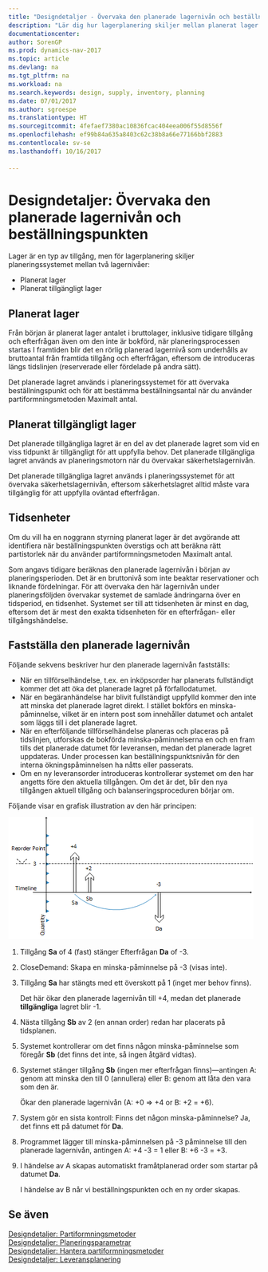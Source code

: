 ```yaml
---
title: "Designdetaljer - Övervaka den planerade lagernivån och beställningspunkten"
description: "Lär dig hur lagerplanering skiljer mellan planerat lager och planerade tillgängliga lagernivåer."
documentationcenter: 
author: SorenGP
ms.prod: dynamics-nav-2017
ms.topic: article
ms.devlang: na
ms.tgt_pltfrm: na
ms.workload: na
ms.search.keywords: design, supply, inventory, planning
ms.date: 07/01/2017
ms.author: sgroespe
ms.translationtype: HT
ms.sourcegitcommit: 4fefaef7380ac10836fcac404eea006f55d8556f
ms.openlocfilehash: ef99b84a635a8403c62c38b8a66e77166bbf2883
ms.contentlocale: sv-se
ms.lasthandoff: 10/16/2017

---
```

# <a name="design-details-monitoring-the-projected-inventory-level-and-the-reorder-point"></a>Designdetaljer: Övervaka den planerade lagernivån och beställningspunkten
Lager är en typ av tillgång, men för lagerplanering skiljer planeringssystemet mellan två lagernivåer:  

* Planerat lager  
* Planerat tillgängligt lager  

## <a name="projected-inventory"></a>Planerat lager  
Från början är planerat lager antalet i bruttolager, inklusive tidigare tillgång och efterfrågan även om den inte är bokförd, när planeringsprocessen startas I framtiden blir det en rörlig planerad lagernivå som underhålls av bruttoantal från framtida tillgång och efterfrågan, eftersom de introduceras längs tidslinjen (reserverade eller fördelade på andra sätt).  

Det planerade lagret används i planeringssystemet för att övervaka beställningspunkt och för att bestämma beställningsantal när du använder partiformningsmetoden Maximalt antal.  

## <a name="projected-available-inventory"></a>Planerat tillgängligt lager  
Det planerade tillgängliga lagret är en del av det planerade lagret som vid en viss tidpunkt är tillgängligt för att uppfylla behov. Det planerade tillgängliga lagret används av planeringsmotorn när du övervakar säkerhetslagernivån.  

Det planerade tillgängliga lagret används i planeringssystemet för att övervaka säkerhetslagernivån, eftersom säkerhetslagret alltid måste vara tillgänglig för att uppfylla oväntad efterfrågan.  

## <a name="time-buckets"></a>Tidsenheter  
Om du vill ha en noggrann styrning planerat lager är det avgörande att identifiera när beställningspunkten överstigs och att beräkna rätt partistorlek när du använder partiformningsmetoden Maximalt antal.  

Som angavs tidigare beräknas den planerade lagernivån i början av planeringsperioden. Det är en bruttonivå som inte beaktar reservationer och liknande fördelningar. För att övervaka den här lagernivån under planeringsföljden övervakar systemet de samlade ändringarna över en tidsperiod, en tidsenhet. Systemet ser till att tidsenheten är minst en dag, eftersom det är mest den exakta tidsenheten för en efterfrågan- eller tillgångshändelse.  

## <a name="determining-the-projected-inventory-level"></a>Fastställa den planerade lagernivån  
Följande sekvens beskriver hur den planerade lagernivån fastställs:  

* När en tillförselhändelse, t.ex. en inköpsorder har planerats fullständigt kommer det att öka det planerade lagret på förfallodatumet.  
* När en begäranhändelse har blivit fullständigt uppfylld kommer den inte att minska det planerade lagret direkt. I stället bokförs en minska-påminnelse, vilket är en intern post som innehåller datumet och antalet som läggs till i det planerade lagret.  
* När en efterföljande tillförselhändelse planeras och placeras på tidslinjen, utforskas de bokförda minska-påminnelserna en och en fram tills det planerade datumet för leveransen, medan det planerade lagret uppdateras. Under processen kan beställningspunktsnivån för den interna ökningspåminnelsen ha nåtts eller passerats.  
* Om en ny leveransorder introduceras kontrollerar systemet om den har angetts före den aktuella tillgången. Om det är det, blir den nya tillgången aktuell tillgång och balanseringsproceduren börjar om.  

Följande visar en grafisk illustration av den här principen:  

![](media/nav_app_supply_planning_2_projected_inventory.png "NAV_APP_supply_planning_2_projected_inventory")  

1. Tillgång **Sa** of 4 (fast) stänger Efterfrågan **Da** of -3.  
2. CloseDemand: Skapa en minska-påminnelse på -3 (visas inte).  
3. Tillgång **Sa** har stängts med ett överskott på 1 (inget mer behov finns).  

     Det här ökar den planerade lagernivån till +4, medan det planerade **tillgängliga** lagret blir -1.  

4. Nästa tillgång **Sb** av 2 (en annan order) redan har placerats på tidsplanen.  
5. Systemet kontrollerar om det finns någon minska-påminnelse som föregår **Sb** (det finns det inte, så ingen åtgärd vidtas).  
6. Systemet stänger tillgång **Sb** (ingen mer efterfrågan finns)—antingen A: genom att minska den till 0 (annullera) eller B: genom att låta den vara som den är.  

     Ökar den planerade lagernivån (A: +0 => +4 or B: +2 = +6).  

7. System gör en sista kontroll: Finns det någon minska-påminnelse? Ja, det finns ett på datumet för **Da**.  
8. Programmet lägger till minska-påminnelsen på -3 påminnelse till den planerade lagernivån, antingen A: +4 -3 = 1 eller B: +6 -3 = +3.  
9. I händelse av A skapas automatiskt framåtplanerad order som startar på datumet **Da**.  

     I händelse av B når vi beställningspunkten och en ny order skapas.  

## <a name="see-also"></a>Se även  
[Designdetaljer: Partiformningsmetoder](design-details-reordering-policies.md)   
[Designdetaljer: Planeringsparametrar](design-details-planning-parameters.md)   
[Designdetaljer: Hantera partiformningsmetoder](design-details-handling-reordering-policies.md)   
[Designdetaljer: Leveransplanering](design-details-supply-planning.md)

